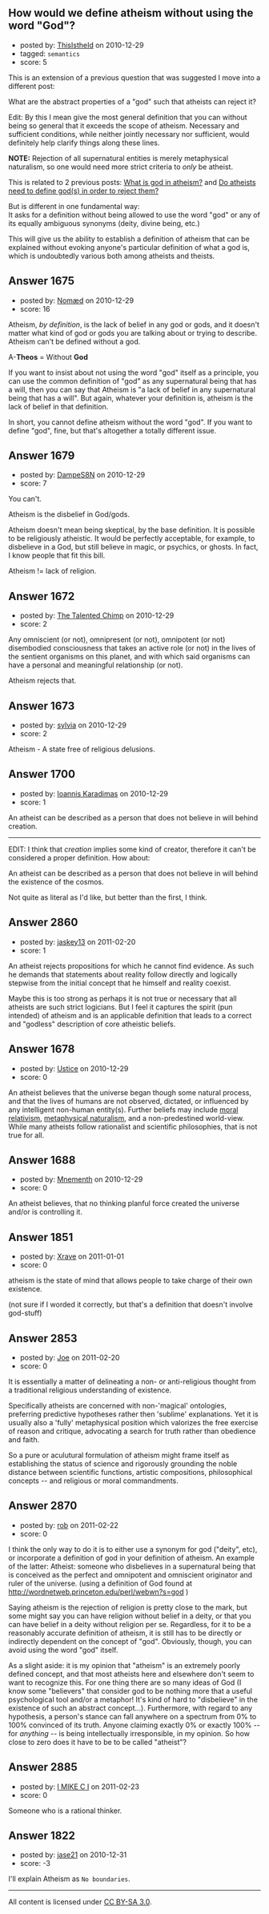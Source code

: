 ## How would we define atheism without using the word "God"?

- posted by: [ThisIstheId](https://stackexchange.com/users/-1/404-thisistheid) on 2010-12-29
- tagged: `semantics`
- score: 5

This is an extension of a previous question that was suggested I move into a different post:

What are the abstract properties of a "god" such that atheists can reject it? 

Edit: By this I mean give the most general definition that you can without being so general that it exceeds the scope of atheism. Necessary and sufficient conditions, while neither jointly necessary nor sufficient, would definitely help clarify things along these lines.

**NOTE:** Rejection of all supernatural entities is merely metaphysical naturalism, so one would need more strict criteria to *only* be atheist.

This is related to 2 previous posts: [What is god in atheism?][1] and [Do atheists need to define god(s) in order to reject them?][2]

But is different in one fundamental way:
<br>It asks for a definition without being allowed to use the word "god" or any of its equally ambiguous synonyms (deity, divine being, etc.)

This will give us the ability to establish a definition of atheism that can be explained without evoking anyone's particular definition of what a god is, which is undoubtedly various both among atheists and theists.

  [1]: http://atheism.stackexchange.com/questions/322/what-is-god-in-atheism
  [2]: http://atheism.stackexchange.com/questions/1453/do-atheists-need-to-define-gods-in-order-to-reject-them
                


## Answer 1675

- posted by: [Nomæd](https://stackexchange.com/users/-1/27-nom-d) on 2010-12-29
- score: 16

Atheism, *by definition*, is the lack of belief in any god or gods, and it doesn't matter what kind of god or gods you are talking about or trying to describe. Atheism can't be defined without a god. 

A-**Theos** = Without **God**

If you want to insist about not using the word "god" itself as a principle, you can use the common definition of "god" as any supernatural being that has a will, then you can say that Atheism is "a lack of belief in any supernatural being that has a will". But again, whatever your definition is, atheism is the lack of belief in that definition. 

In short, you cannot define atheism without the word "god". If you want to define "god", fine, but that's altogether a totally different issue.


## Answer 1679

- posted by: [DampeS8N](https://stackexchange.com/users/-1/587-dampes8n) on 2010-12-29
- score: 7

You can't.

Atheism is the disbelief in God/gods.

Atheism doesn't mean being skeptical, by the base definition. It is possible to be religiously atheistic. It would be perfectly acceptable, for example, to disbelieve in a God, but still believe in magic, or psychics, or ghosts. In fact, I know people that fit this bill.

Atheism != lack of religion.


## Answer 1672

- posted by: [The Talented Chimp](https://stackexchange.com/users/-1/210-the-talented-chimp) on 2010-12-29
- score: 2

Any omniscient (or not), omnipresent (or not), omnipotent (or not) disembodied consciousness that takes an active role (or not) in the lives of the sentient organisms on this planet, and with which said organisms can have a personal and meaningful relationship (or not).

Atheism rejects that.


## Answer 1673

- posted by: [sylvia](https://stackexchange.com/users/-1/609-sylvia) on 2010-12-29
- score: 2

Atheism - A state free of religious delusions.


## Answer 1700

- posted by: [Ioannis Karadimas](https://stackexchange.com/users/-1/619-ioannis-karadimas) on 2010-12-29
- score: 1

An atheist can be described as a person that does not believe in will behind creation.


----------

EDIT: I think that *creation* implies some kind of creator, therefore it can't be considered a proper definition. How about: 

An atheist can be described as a person that does not believe in will behind the existence of the cosmos.

Not quite as literal as I'd like, but better than the first, I think.
                


## Answer 2860

- posted by: [jaskey13](https://stackexchange.com/users/-1/1107-jaskey13) on 2011-02-20
- score: 1

An atheist rejects propositions for which he cannot find evidence. As such he demands that statements about reality follow directly and logically stepwise from the initial concept that he himself and reality coexist.

Maybe this is too strong as perhaps it is not true or necessary that all atheists are such strict logicians. But I feel it captures the spirit (pun intended) of atheism and is an applicable definition that leads to a correct and "godless" description of core atheistic beliefs. 


## Answer 1678

- posted by: [Ustice](https://stackexchange.com/users/-1/541-ustice) on 2010-12-29
- score: 0

An atheist believes that the universe began though some natural process, and that the lives of humans are not observed, dictated, or influenced by any intelligent non-human entity(s). Further beliefs may include <a href="http://en.wikipedia.org/wiki/Moral_relativism">moral relativism</a>, <a href="http://en.wikipedia.org/wiki/Metaphysical_naturalism">metaphysical naturalism</a>, and a non-predestined world-view. While many atheists follow rationalist and scientific philosophies, that is not true for all.


## Answer 1688

- posted by: [Mnementh](https://stackexchange.com/users/-1/439-mnementh) on 2010-12-29
- score: 0

An atheist believes, that no thinking planful force created the universe and/or is controlling it.


## Answer 1851

- posted by: [Xrave](https://stackexchange.com/users/-1/668-xrave) on 2011-01-01
- score: 0

atheism is the state of mind that allows people to take charge of their own existence.

(not sure if I worded it correctly, but that's a definition that doesn't involve god-stuff)



## Answer 2853

- posted by: [Joe](https://stackexchange.com/users/-1/1064-joe) on 2011-02-20
- score: 0

It is essentially a matter of delineating a non- or anti-religious thought from a traditional religious understanding of existence. 

Specifically atheists are concerned with non-'magical' ontologies, preferring predictive hypotheses rather then 'sublime' explanations. Yet it is usually also a 'fully' metaphysical position which valorizes the free exercise of reason and critique, advocating a search for truth rather than obedience and faith.

So a pure or aculutural formulation of atheism might frame itself as establishing the status of science and rigorously grounding the noble distance between scientific functions, artistic compositions, philosophical concepts -- and religious or moral commandments.


## Answer 2870

- posted by: [rob](https://stackexchange.com/users/-1/1028-rob) on 2011-02-22
- score: 0

I think the only way to do it is to either use a synonym for god ("deity", etc), or incorporate a definition of god in your definition of atheism.  An example of the latter:  Atheist:  someone who disbelieves in a supernatural being that is conceived as the perfect and omnipotent and omniscient originator and ruler of the universe.  (using a definition of God found at http://wordnetweb.princeton.edu/perl/webwn?s=god )

Saying atheism is the rejection of religion is pretty close to the mark, but some might say you can have religion without belief in a deity, or that you can have belief in a deity without religion per se. Regardless, for it to be a reasonably accurate definition of atheism, it is still has to be directly or indirectly dependent on the concept of "god". Obviously, though, you can avoid using the word "god" itself.

As a slight aside: it is my opinion that "atheism" is an extremely poorly defined concept, and that most atheists here and elsewhere don't seem to want to recognize this. For one thing there are so many ideas of God (I know some "believers" that consider god to be nothing more that a useful psychological tool and/or a metaphor!  It's kind of hard to "disbelieve" in the existence of such an abstract concept...).  Furthermore, with regard to any hypothesis, a person's stance can fall anywhere on a spectrum from 0% to 100% convinced of its truth.  Anyone claiming exactly 0% or exactly 100% -- for *anything* -- is being intellectually irresponsible, in my opinion.  So how close to zero does it have to be to be called "atheist"?


## Answer 2885

- posted by: [I MIKE C I](https://stackexchange.com/users/-1/1133-i-mike-c-i) on 2011-02-23
- score: 0

Someone who is a rational thinker.


## Answer 1822

- posted by: [jase21](https://stackexchange.com/users/-1/639-jase21) on 2010-12-31
- score: -3

I'll explain Atheism as `No boundaries`.



---

All content is licensed under [CC BY-SA 3.0](https://creativecommons.org/licenses/by-sa/3.0/).
